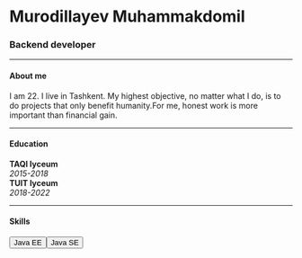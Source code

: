 <h1>Murodillayev Muhammakdomil</h1>
<h3>Backend developer</h3>
<hr>
<h4>About me</h4>
<p>I am 22. I live in Tashkent. My highest objective, no matter what I do, is to do projects that only
benefit humanity.For me, honest work is more important than financial gain.</p>
<hr>
<h4>Education</h4>
<b>TAQI lyceum</b>
<br><i> 2015-2018</i>
<br>
<b>TUIT lyceum</b>
<br><i> 2018-2022</i>
<hr>
<h4>Skills</h4>
<button type ="button">Java EE</button><button>Java SE</button>
<!--
**MuhammadkomilMurodillayev/MuhammadkomilMurodillayev** is a ✨ _special_ ✨ repository because its `README.md` (this file) appears on your GitHub profile.

Here are some ideas to get you started:

- 🔭 I’m currently working on ...
- 🌱 I’m currently learning ...
- 👯 I’m looking to collaborate on ...
- 🤔 I’m looking for help with ...
- 💬 Ask me about ...
- 📫 How to reach me: ...
- 😄 Pronouns: ...
- ⚡ Fun fact: ...
-->
